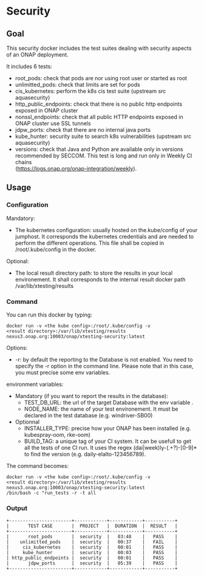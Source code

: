 # Security

## Goal

This security docker includes the test suites dealing with security aspects
of an ONAP deployment.

It includes 6 tests:

- root_pods: check that pods are nor using root user or started as root
- unlimitted_pods: check that limits are set for pods
- cis_kubernetes: perform the k8s cis test suite (upstream src aquasecurity)
- http_public_endpoints: check that there is no public http endpoints exposed in
  ONAP cluster
- nonssl_endpoints: check that all public HTTP endpoints exposed in ONAP
  cluster use SSL tunnels
- jdpw_ports: check that there are no internal java ports
- kube_hunter: security suite to search k8s vulnerabilities (upstream src
  aquasecurity)
- versions: check that Java and Python are available only in versions
  recommended by SECCOM. This test is long and run only in Weekly CI chains\
  (https://logs.onap.org/onap-integration/weekly).

## Usage

### Configuration

Mandatory:

- The kubernetes configuration: usually hosted on the.kube/config of your
  jumphost. It corresponds the kubernetes credentials and are needed to perform
  the different operations. This file shall be copied in /root/.kube/config in
  the docker.

Optional:

- The local result directory path: to store the results in your local
  environement. It shall corresponds to the internal result docker path
  /var/lib/xtesting/results

### Command

You can run this docker by typing:

```
docker run -v <the kube config>:/root/.kube/config -v
<result directory>:/var/lib/xtesting/results
nexus3.onap.org:10003/onap/xtesting-security:latest
```

Options:

- \-r: by default the reporting to the Database is not enabled. You need to
  specify the -r option in the command line. Please note that in this case, you
  must precise some env variables.

environment variables:

- Mandatory (if you want to report the results in the database):
  - TEST_DB_URL: the url of the target Database with the env variable .
  - NODE_NAME: the name of your test environement. It must be declared in the
    test database (e.g. windriver-SB00)
- Optionnal
  - INSTALLER_TYPE: precise how your ONAP has been installed (e.g. kubespray-oom,
    rke-oom)
  - BUILD_TAG: a unique tag of your CI system. It can be usefull to get all the
    tests of one CI run. It uses the regex (dai|week)ly-(.+?)-\[0-9]\* to find the
    version (e.g. daily-elalto-123456789).

The command becomes:

```
docker run -v <the kube config>:/root/.kube/config -v
<result directory>:/var/lib/xtesting/results
nexus3.onap.org:10003/onap/xtesting-security:latest
/bin/bash -c "run_tests -r -t all
```

### Output

```
+-----------------------+------------+------------+-----------+
|       TEST CASE       |  PROJECT   |  DURATION  |  RESULT   |
+-----------------------+------------+------------+-----------+
|       root_pods       |  security  |   03:48    |   PASS    |
|    unlimitted_pods    |  security  |   00:37    |   FAIL    |
|     cis_kubernetes    |  security  |   00:01    |   PASS    |
|     kube_hunter       |  security  |   00:03    |   PASS    |
| http_public_endpoints |  security  |   00:01    |   PASS    |
|       jdpw_ports      |  security  |   05:39    |   PASS    |
+-----------------------+------------+------------+-----------+
```
